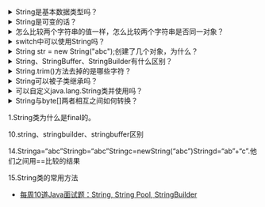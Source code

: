 

<details>
<summary>String是基本数据类型吗？</summary>

</details>

<details>
<summary>String是可变的话？</summary>

</details>

<details>
<summary>怎么比较两个字符串的值一样，怎么比较两个字符串是否同一对象？</summary>

</details>

<details>
<summary>switch中可以使用String吗？</summary>

</details>

<details>
<summary>String str = new String("abc");创建了几个对象，为什么？</summary>

</details>

<details>
<summary>String、StringBuffer、StringBuilder有什么区别？</summary>

</details>

<details>
<summary>String.trim()方法去掉的是哪些字符？</summary>

</details>

<details>
<summary>String可以被子类继承吗？</summary>

</details>

<details>
<summary>可以自定义java.lang.String类并使用吗？</summary>

</details>

<details>
<summary>String与byte[]两者相互之间如何转换？</summary>

</details>

1.String类为什么是final的。

10.string、stringbuilder、stringbuffer区别

14.Stringa=“abc”Stringb=“abc”Stringc=newString(“abc”)Stringd=“ab”+“c”.他们之间用==比较的结果

15.String类的常用方法

* [每周10道Java面试题：String, String Pool, StringBuilder](http://www.importnew.com/31022.html)



